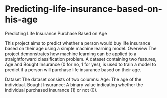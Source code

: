 # Predicting-life-insurance-based-on-his-age

Predicting Life Insurance Purchase Based on Age

This project aims to predict whether a person would buy life insurance based on their age using a simple machine learning model.
Overview
The project demonstrates how machine learning can be applied to a straightforward classification problem. A dataset containing two features, Age and Bought Insurance (0 for no, 1 for yes), is used to train a model to predict if a person will purchase life insurance based on their age.

Dataset
The dataset consists of two columns:
Age: The age of the individual.
Bought Insurance: A binary value indicating whether the individual purchased insurance (1) or not (0).
